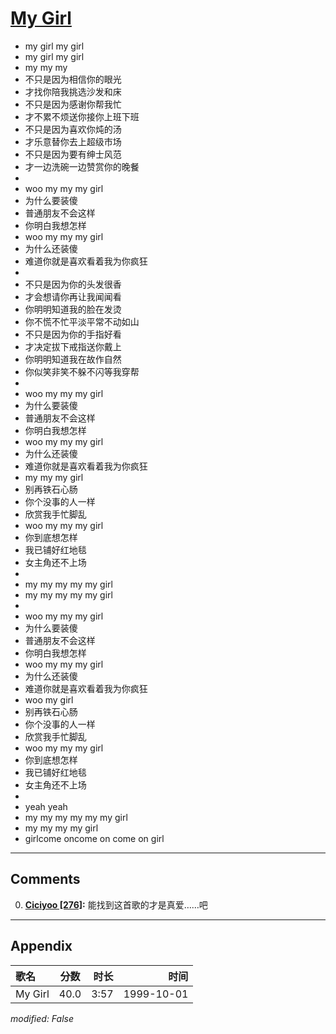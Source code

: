 # [My Girl](https://music.163.com/song?id=67591)

* my girl my girl
* my girl my girl
* my my my
* 不只是因为相信你的眼光
* 才找你陪我挑选沙发和床
* 不只是因为感谢你帮我忙
* 才不累不烦送你接你上班下班
* 不只是因为喜欢你炖的汤
* 才乐意替你去上超级市场
* 不只是因为要有绅士风范
* 才一边洗碗一边赞赏你的晚餐
* 
* woo my my my girl
* 为什么要装傻
* 普通朋友不会这样
* 你明白我想怎样
* woo my my my girl
* 为什么还装傻
* 难道你就是喜欢看着我为你疯狂
* 
* 不只是因为你的头发很香
* 才会想请你再让我闻闻看
* 你明明知道我的脸在发烫
* 你不慌不忙平淡平常不动如山
* 不只是因为你的手指好看
* 才决定拔下戒指送你戴上
* 你明明知道我在故作自然
* 你似笑非笑不躲不闪等我穿帮
* 
* woo my my my girl
* 为什么要装傻
* 普通朋友不会这样
* 你明白我想怎样
* woo my my my girl
* 为什么还装傻
* 难道你就是喜欢看着我为你疯狂
* my my my girl
* 别再铁石心肠
* 你个没事的人一样
* 欣赏我手忙脚乱
* woo my my my girl
* 你到底想怎样
* 我已铺好红地毯
* 女主角还不上场
* 
* my my my my my girl
* my my my my my girl
* 
* woo my my my girl
* 为什么要装傻
* 普通朋友不会这样
* 你明白我想怎样
* woo my my my girl
* 为什么还装傻
* 难道你就是喜欢看着我为你疯狂
* woo my girl
* 别再铁石心肠
* 你个没事的人一样
* 欣赏我手忙脚乱
* woo my my my girl
* 你到底想怎样
* 我已铺好红地毯
* 女主角还不上场
* 
* yeah yeah
* my my my my my my girl
* my my my my girl
* girlcome oncome on come on girl


---

## Comments
0. **[Ciciyoo \[276\]](https://music.163.com/#/user/home?id=57949188):** 能找到这首歌的才是真爱……吧



---

## Appendix

|歌名|分数|时长|时间|
|:---|:---:|---:|---:|
|My Girl|40.0|3:57|1999-10-01

*modified: False*